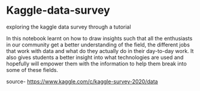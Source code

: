 # Kaggle-data-survey
exploring the kaggle data survey through a tutorial


In this notebook learnt on how to draw insights such that all the enthusiasts in our community get a better understanding of the field, the different jobs that work with data and what do they actually do in their day-to-day work. It also gives students a better insight into what technologies are used and hopefully will empower them with the information to help them break into some of these fields.

source- https://www.kaggle.com/c/kaggle-survey-2020/data
